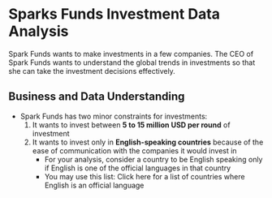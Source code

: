 # Sparks Funds Investment Data Analysis  
Spark Funds wants to make investments in a few companies. The CEO of Spark Funds wants to understand the global trends in investments so that she can take the investment decisions effectively.
## Business and Data Understanding  
- Spark Funds has two minor constraints for investments:
  1. It wants to invest between **5 to 15 million USD per round** of investment
  2. It wants to invest only in **English-speaking countries** because of the ease of communication with the companies it would invest in 
     - For your analysis, consider a country to be English speaking only if English is one of the official languages in that country
     - You may use this list: Click here for a list of countries where English is an official language
  
